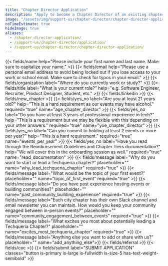 ```yaml
---
title: "Chapter Director Application"
description: "Apply to become a Chapter Director of an existing chapter or start a new chapter."
image: "/assets/img/support-us/chapter-director/chapter-director-application.jpg"
noTimeEstimate: true
hideImage: true
aliases:
  - /chapter-director-application/
  - /support-us/chapter-director/application/
  - /support-us/chapter-director/chapter-director-application/
---
```


<form name="Become a Chapter Director" method="POST" data-netlify-recaptcha="true" data-netlify="true" action="/success/chapter-director/" class="form--centered mt-2 no-ids" id="form_become_a_member">
  <input type="hidden" aria-label="Subject" name="_subject" value="Techqueria - Become a Chapter Director">
  {{< fields/name help="Please include your first name and last name. Make sure to capitalize your name." >}}
  {{< fields/email help="Please use a personal email address to avoid being locked out if you lose access to your work or school email. Make sure to check for typos in your email." >}}
  {{< fields/organization label="Where do you currently work or study?" >}}
  {{< fields/title label="What is your current role?" help="e.g. Software Engineer, Recruiter, Product Designer, Student, etc." >}}
  {{< fields/linkedin >}}
  {{< fields/new_chapter >}}
  {{< fields/yes_no label="Are you at least 21 years old?" help="This is a hard requirement as our events may have alcohol." required="true" name="age_chapter_director" >}}
  {{< fields/yes_no label="Do you have at least 3 years of professional experience in tech?" help="This is a requirement but we may be flexible with this depending on your other answers." required="true" name="yoe_chapter_director" >}}
  {{< fields/yes_no label="Can you commit to holding at least 2 events or more per year?" help="This is a hard requirement." required="true" name="events_per_year" >}}
  {{< fields/yes_no label="Have you read through the Reimbursement Guidelines and Chapter Tiers documentation?" help="We will cover this in the onboarding session as well." required="true" name="read_documentation" >}}
  {{< fields/message label="Why do you want to start or lead a Techqueria chapter?" placeholder="" name="why_lead_techqueria_chapter" required="true" >}}
  {{< fields/message label="What would be the topic of your first event?" placeholder="" name="topic_of_first_event" required="true" >}}
  {{< fields/message label="Do you have past experience hosting events or building communities?" placeholder="" name="past_community_building_experience" required="true" >}}
  {{< fields/message label="Each city chapter has their own Slack channel and email newsletter you can maintain. How would you keep your community engaged between in-person events?" placeholder="" name="community_engagement_between_events" required="true" >}}
  {{< fields/message label="What excites you most about potentially leading a Techqueria Chapter?" placeholder="" name="excites_most_techqueria_chapter" required="true" >}}
  {{< fields/message label="Anything else you want to add or share with us?" placeholder="" name="add_anything_else">}}
  {{< fields/referral >}}
  {{< fields/coc >}}
  {{< fields/submit label="SUBMIT APPLICATION" classes="button is-primary is-large is-fullwidth is-size-5 has-text-weight-semibold" >}}
</form>
